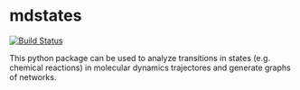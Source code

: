 # mdstates
[![Build Status](https://travis-ci.org/ldgibson/mdstates.png?branch=master)](https://travis-ci.org/ldgibson/mdstates)

This python package can be used to analyze transitions in states (e.g. chemical reactions) in molecular dynamics trajectores and generate graphs of networks.
